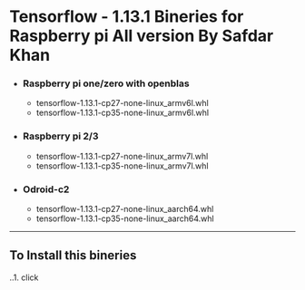 # Tensorflow - 1.13.1 Bineries for Raspberry pi All version By Safdar Khan

* ### Raspberry pi one/zero with openblas
   - tensorflow-1.13.1-cp27-none-linux_armv6l.whl
   - tensorflow-1.13.1-cp35-none-linux_armv6l.whl

* ### Raspberry pi 2/3
   - tensorflow-1.13.1-cp27-none-linux_armv7l.whl
   - tensorflow-1.13.1-cp35-none-linux_armv7l.whl

* ### Odroid-c2
   - tensorflow-1.13.1-cp27-none-linux_aarch64.whl
   - tensorflow-1.13.1-cp35-none-linux_aarch64.whl
________
## To Install this bineries
..1. click

